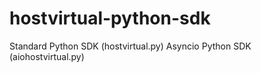 hostvirtual-python-sdk
======================

Standard Python SDK (hostvirtual.py)
Asyncio Python SDK (aiohostvirtual.py)

